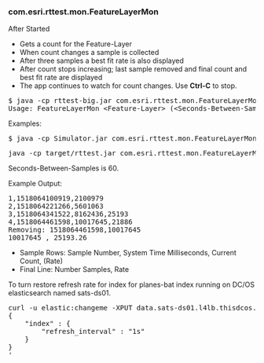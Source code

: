 ### com.esri.rttest.mon.FeatureLayerMon

After Started
- Gets a count for the Feature-Layer
- When count changes a sample is collected
- After three samples a best fit rate is also displayed
- After count stops increasing; last sample removed and final count and best fit rate are displayed
- The app continues to watch for count changes.  Use **Ctrl-C** to stop.



<pre>
$ java -cp rttest-big.jar com.esri.rttest.mon.FeatureLayerMon 
Usage: FeatureLayerMon &lt;Feature-Layer&gt; (&lt;Seconds-Between-Samples&gt; Default 5 seconds)  
</pre>

Examples:

<pre>
$ java -cp Simulator.jar com.esri.rttest.mon.FeatureLayerMon http://dj52web.westus.cloudapp.azure.com/arcgis/rest/services/Hosted/FAA-Stream/FeatureServer/0
</pre>


<pre>
java -cp target/rttest.jar com.esri.rttest.mon.FeatureLayerMon http://localhost/bbc0398c-d19e-493c-aefc-c382d2eb1c05/arcgis/rest/services/planes-bat/FeatureServer/0  60
</pre>

Seconds-Between-Samples is 60.

Example Output:

<pre>
1,1518064100919,2100979
2,1518064221266,5601063
3,1518064341522,8162436,25193
4,1518064461598,10017645,21886
Removing: 1518064461598,10017645
10017645 , 25193.26
</pre>

- Sample Rows: Sample Number, System Time Milliseconds, Current Count, (Rate)
- Final Line: Number Samples, Rate 



To turn restore refresh rate for index for planes-bat index running on DC/OS elasticsearch named sats-ds01.

<pre>
curl -u elastic:changeme -XPUT data.sats-ds01.l4lb.thisdcos.directory:9200/planes-bat/_settings -H 'Content-Type: application/json' -d'
{
    "index" : {
        "refresh_interval" : "1s"
    }
}
'</pre>
